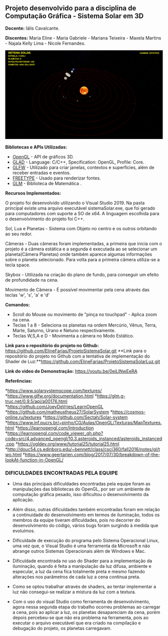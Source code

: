 ## Projeto desenvolvido para a disciplina de Computação Gráfica - Sistema Solar em 3D

**Docente:** Iális Cavalcante.

**Discentes:** Maria Eline -
               Maria Gabriele -
               Mariana Teixeira -
               Maxela Martins -
               Najala Kelly Lima -
               Nicole Fernandes.

![Imagem do Sistema Solar](SistemaSolarFinal.png)

**Bibliotecas  e APIs Utilizadas:**
* [OpenGL](https://www.opengl.org/) -  API de gráficos 3D.
* [GLAD](https://glad.dav1d.de/) - Language: C/C++, Specification: OpenGL,
Profile: Core.
* [GLFW](https://www.glfw.org/) - Utilizado para criar janelas, contextos e superfícies, além de receber entradas e eventos.
* [FREETYPE](https://www.freetype.org/) - Usado para renderizar fontes.
* [GLM](https://glm.g-truc.net/0.9.9/index.html) - Biblioteca de Matemática .

**Recursos Implementados:**
  <p>      O projeto foi desenvolvido utilizando o Visual Studio 2019. Na pasta principal existe uma arquivo executável sistemaSolar.exe, que foi gerado para computadores com suporte a SO de x64. A linguagem escolhida para o desenvolvimento do projeto foi C++.</p>
 <p>       Sol, Lua e Planetas - Sistema com Objeto no centro e os outros orbitando ao seu redor.
 <p>       Câmeras -  Duas câmeras foram implementadas, a primeira que inicia com o projeto é a câmera estática e a segunda é executada ao se selecionar um planeta(Câmera Planetas) onde também aparece algumas informações sobre o planeta selecionado. Para volta para a primeira câmera utiliza-se a tecla space.
        </p>
   <p>      Skybox - Utilizada na criação do plano de fundo, para conseguir um efeito de profundidade na cena.
        </p>
  <p>       Movimento de Câmera - É possível  movimentar pela cena através das teclas 'w', 's', 'a' e 'd'
</p>

**Comandos:**
 * Scroll do Mouse ou movimento de "pinça no touchpad"  - Aplica zoom na cena.
 * Teclas 1 a 8 - Seleciona os planetas na ordem Mercúrio, Vênus, Terra, Marte, Saturno, Urano e Netuno respectivamente.
 * Teclas W,S,A e D - Movimenta a câmera no Modo Estático.

**Link para o repositório do projeto no Github:** https://github.com/ElineFarias/ProjetoSistemaSolar.git
**Link para o repositório do projeto no Github com a tentativa de implementação do Shader de Luz:**https://github.com/ElineFarias/ProjetoSistemaSolarLuz.git

**Link do video de Demonstração:** https://youtu.be/0eiLlNwEeRA

**Referências:**

  *https://www.solarsystemscope.com/textures/
  *https://www.glfw.org/documentation.html
  *https://glm.g-truc.net/0.9.5/api/a00176.html
  *https://github.com/JoeyDeVries/LearnOpenGL
  *https://github.com/matheustheus27/SolarSystem
  *https://cosmos-online.ru/textures
  *https://github.com/Sectah/Solar-system
  *https://www.inf.pucrs.br/~pinho/CG/Aulas/OpenGL/Texturas/MapTextures.html
  *https://learnopengl.com/Introduction
  *https://learnopengl.com/code_viewer_gh.php?code=src/4.advanced_opengl/10.3.asteroids_instanced/asteroids_instanced.cpp
  *https://ogldev.org/www/tutorial25/tutorial25.html
  *http://douc54.cs.edinboro.edu/~bennett/class/csci360/fall2016/notes/gl/two.html
  *https://www.geertarien.com/blog/2017/07/30/breakdown-of-the-lookAt-function-in-OpenGL/


<h3> DIFICULDADES ENCONTRADAS PELA EQUIPE</h3>

  * Uma das principais dificuldades encontradas pela equipe foram as manipulações das bibliotecas do OpenGL, por ser um ambiente de computação gráfica pesado, isso dificultou o desenvolvimento da aplicação. 
  
  * Além disso, outras dificuldades também encontradas foram em relação a continuidade do desenvolvimento em termos de iluminação, todos os membros da equipe tiveram dificuldades, pois no decorrer do desenvolvimento do código, vários bugs foram surgindo à medida que evoluímos.
  
  * Dificuldade de execução do programa pelo Sistema Operacional Linux, uma vez que, o Visual Studio é uma ferramenta da Microsoft e não abrange outros Sistemas Operacionais além de Windows e Mac. 
  
  * Dificuldade encontrada no uso do Shader para a implementação da iluminação, quando é feita a manipulação da luz difusa, ambiente e especular, a luz da cena fica totalmente preta e mesmo fazendo alterações nos parâmetros de cada luz a cena continua preta.
  * Como se optou trabalhar através de shaders, ao tentar implementar a luz não consegui-se realizar a mistura da luz com a textura. 
  * Com o uso do visual Studio como ferramenta de desenvolvimento, agora nessa segunda etapa do trabalho ocorreu problemas ao carregar a cena, pois ao aplicar a luz, os planetas desapareciam da cena, porém depois percebeu-se que não era problema na ferramenta, pois ao executar o arquivo executável que era criado na compilação e debugação do projeto, os planetas carregavam.
  
  
